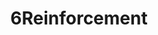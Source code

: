 ---
layout: page
title: 6Reinforcement
desc: "Recent Readings for RL and Deep RL (since 2017)"
order: "6"
---